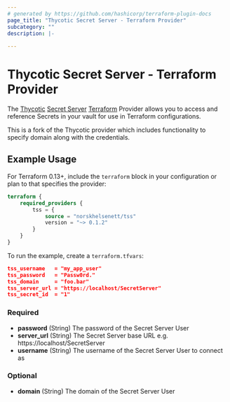```yaml
---
# generated by https://github.com/hashicorp/terraform-plugin-docs
page_title: "Thycotic Secret Server - Terraform Provider"
subcategory: ""
description: |-
  
---
```


# Thycotic Secret Server - Terraform Provider

The [Thycotic](https://thycotic.com/) [Secret Server](https://thycotic.com/products/secret-server/) [Terraform](https://www.terraform.io/) Provider allows you to access and reference Secrets in your vault for use in Terraform configurations.

This is a fork of the Thycotic provider which includes functionality to specify domain along with the credentials.

## Example Usage

For Terraform 0.13+, include the `terraform` block in your configuration or plan to that specifies the provider:

```terraform
terraform {
    required_providers {
        tss = {
            source = "norskhelsenett/tss"
            version = "~> 0.1.2"
        }
    }
}
```

To run the example, create a `terraform.tfvars`:

```json
tss_username   = "my_app_user"
tss_password   = "Passw0rd."
tss_domain     = "foo.bar"
tss_server_url = "https://localhost/SecretServer"
tss_secret_id  = "1"
```

### Required

- **password** (String) The password of the Secret Server User
- **server_url** (String) The Secret Server base URL e.g. https://localhost/SecretServer
- **username** (String) The username of the Secret Server User to connect as

### Optional

- **domain** (String) The domain of the Secret Server User
